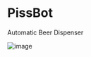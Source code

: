 # PissBot
Automatic Beer Dispenser

![image](https://user-images.githubusercontent.com/77097236/154419592-63ef2732-a856-435f-9c12-ad9126178d0e.png)
